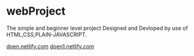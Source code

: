 # webProject

The  simple and beginner level project Designed and Devloped by use of HTML,CSS,PLAIN-JAVASCRIPT. 

[doen.netlify.com](webProject.md)
[doen1.netlify.com](webProject.md)
